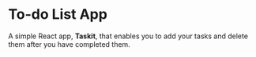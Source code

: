 # To-do List App
<p>A simple React app, <strong>Taskit</strong>, that enables you to add your tasks and delete them after you have completed them.</p>
